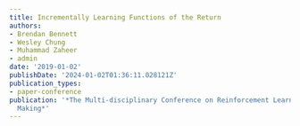 ```yaml
---
title: Incrementally Learning Functions of the Return
authors:
- Brendan Bennett
- Wesley Chung
- Muhammad Zaheer
- admin
date: '2019-01-02'
publishDate: '2024-01-02T01:36:11.028121Z'
publication_types:
- paper-conference
publication: '*The Multi-disciplinary Conference on Reinforcement Learning and Decision
  Making*'
---
```

